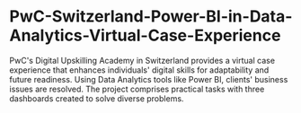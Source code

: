 # PwC-Switzerland-Power-BI-in-Data-Analytics-Virtual-Case-Experience
PwC's Digital Upskilling Academy in Switzerland provides a virtual case experience that enhances individuals' digital skills for adaptability and future readiness. Using Data Analytics tools like Power BI, clients' business issues are resolved. The project comprises practical tasks with three dashboards created to solve diverse problems.
